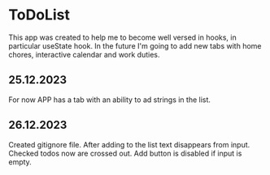 # ToDoList
This app was created to help me to become well versed in hooks, in particular useState hook. In the future I'm going to add new tabs with home chores, interactive calendar and work duties. 
## 25.12.2023
For now APP has a tab with an ability to ad strings in the list. 
## 26.12.2023
Created gitignore file. After adding to the list text disappears from input. Checked todos now are crossed out. Add button is disabled if input is empty.
